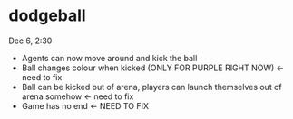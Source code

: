 # dodgeball
Dec 6, 2:30
- Agents can now move around and kick the ball
- Ball changes colour when kicked (ONLY FOR PURPLE RIGHT NOW) <- need to fix
- Ball can be kicked out of arena, players can launch themselves out of arena somehow <- need to fix
- Game has no end <- NEED TO FIX
